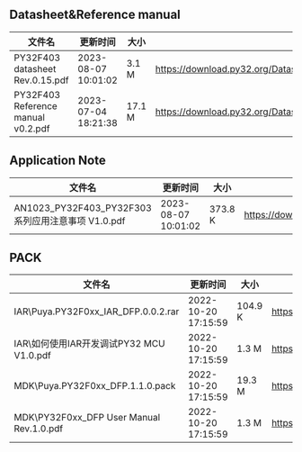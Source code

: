 ## Datasheet&Reference manual
|文件名|更新时间|大小|下载地址|
|---|---|---|---|
|PY32F403 datasheet Rev.0.15.pdf|2023-08-07 10:01:02|3.1 M|<https://download.py32.org/Datasheet%26Reference%20manual/PY32F403%20datasheet%20Rev.0.15.pdf>|
|PY32F403 Reference manual v0.2.pdf|2023-07-04 18:21:38|17.1 M|<https://download.py32.org/Datasheet%26Reference%20manual/PY32F403%20Reference%20manual%20v0.2.pdf>|
## Application Note
|文件名|更新时间|大小|下载地址|
|---|---|---|---|
|AN1023_PY32F403_PY32F303系列应用注意事项 V1.0.pdf|2023-08-07 10:01:02|373.8 K|<https://download.py32.org/Application%20Note/AN1023_PY32F403_PY32F303%E7%B3%BB%E5%88%97%E5%BA%94%E7%94%A8%E6%B3%A8%E6%84%8F%E4%BA%8B%E9%A1%B9%20V1.0.pdf>|
## PACK
|文件名|更新时间|大小|下载地址|
|---|---|---|---|
|IAR\Puya.PY32F0xx_IAR_DFP.0.0.2.rar|2022-10-20 17:15:59|104.9 K|<https://download.py32.org/PACK/IAR%5CPuya.PY32F0xx_IAR_DFP.0.0.2.rar>|
|IAR\如何使用IAR开发调试PY32 MCU V1.0.pdf|2022-10-20 17:15:59|1.3 M|<https://download.py32.org/PACK/IAR%5C%E5%A6%82%E4%BD%95%E4%BD%BF%E7%94%A8IAR%E5%BC%80%E5%8F%91%E8%B0%83%E8%AF%95PY32%20MCU%20V1.0.pdf>|
|MDK\Puya.PY32F0xx_DFP.1.1.0.pack|2022-10-20 17:15:59|19.3 M|<https://download.py32.org/PACK/MDK%5CPuya.PY32F0xx_DFP.1.1.0.pack>|
|MDK\PY32F0xx_DFP User Manual Rev.1.0.pdf|2022-10-20 17:15:59|1.3 M|<https://download.py32.org/PACK/MDK%5CPY32F0xx_DFP%20User%20Manual%20Rev.1.0.pdf>|
